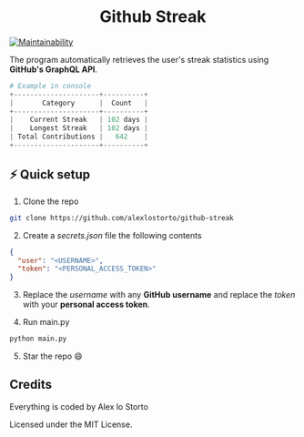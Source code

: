 <h1 align="center">Github Streak</h1>

[![Maintainability](https://img.shields.io/codeclimate/maintainability/alexlostorto/github-streak?style=for-the-badge&message=Code+Climate&labelColor=222222&logo=Code+Climate&logoColor=FFFFFF)](https://codeclimate.com/github/alexlostorto/github-streak/maintainability)

The program automatically retrieves the user's streak statistics using **GitHub's GraphQL API**.

```python
# Example in console
+---------------------+----------+
|       Category      |  Count   |
+---------------------+----------+
|    Current Streak   | 102 days |
|    Longest Streak   | 102 days |
| Total Contributions |   642    |
+---------------------+----------+
```

## ⚡ Quick setup

1. Clone the repo

```bash
git clone https://github.com/alexlostorto/github-streak
```

2. Create a _secrets.json_ file the following contents

```json
{
  "user": "<USERNAME>",
  "token": "<PERSONAL_ACCESS_TOKEN>"
}
```

3. Replace the _username_ with any **GitHub username** and replace the _token_ with your **personal access token**.

4. Run main.py

```bash
python main.py
```

5. Star the repo 😄

## Credits

Everything is coded by Alex lo Storto

Licensed under the MIT License.
